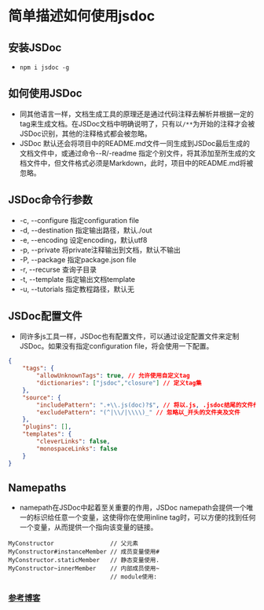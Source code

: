 # 简单描述如何使用jsdoc
## 安装JSDoc
- ```npm i jsdoc -g```

## 如何使用JSDoc
- 同其他语言一样，文档生成工具的原理还是通过代码注释去解析并根据一定的tag来生成文档。在JSDoc文档中明确说明了，只有以`/**`为开始的注释才会被JSDoc识别，其他的注释格式都会被忽略。
- JSDoc 默认还会将项目中的README.md文件一同生成到JSDoc最后生成的文档文件中，或通过命令--R/-readme 指定个别文件，将其添加至所生成的文档文件中，但文件格式必须是Markdown，此时，项目中的README.md将被忽略。

## JSDoc命令行参数
- -c, --configure 指定configuration file
- -d, --destination 指定输出路径，默认./out
- -e, --encoding 设定encoding，默认utf8
- -p, --private 将private注释输出到文档，默认不输出
- -P, --package 指定package.json file
- -r, --recurse 查询子目录
- -t, --template 指定输出文档template
- -u, --tutorials 指定教程路径，默认无

## JSDoc配置文件
- 同许多js工具一样，JSDoc也有配置文件，可以通过设定配置文件来定制JSDoc。如果没有指定configuration file，将会使用一下配置。
```json
{
    "tags": {
        "allowUnknownTags": true, // 允许使用自定义tag
        "dictionaries": ["jsdoc","closure"] // 定义tag集
    },
    "source": {
        "includePattern": ".+\\.js(doc)?$", // 将以.js, .jsdoc结尾的文件作为源文件
        "excludePattern": "(^|\\/|\\\\)_" // 忽略以_开头的文件夹及文件
    },
    "plugins": [],
    "templates": {
        "cleverLinks": false,
        "monospaceLinks": false
    }
}
```

## Namepaths
- namepath在JSDoc中起着至关重要的作用，JSDoc namepath会提供一个唯一的标识给任意一个变量，这使得你在使用inline tag时，可以方便的找到任何一个变量，从而提供一个指向该变量的链接。
```
MyConstructor                // 父元素
MyConstructor#instanceMember // 成员变量使用#
MyConstructor.staticMember   // 静态变量使用.
MyConstructor~innerMember    // 内部成员使用~
                             // module使用:
```


### [参考博客](https://www.jianshu.com/p/b86cc11112bd)

